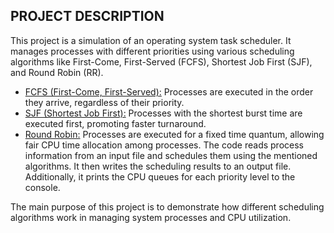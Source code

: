 ## PROJECT DESCRIPTION

This project is a simulation of an operating system task scheduler. It manages processes with different priorities using various scheduling algorithms like First-Come, First-Served (FCFS), Shortest Job First (SJF), and Round Robin (RR).

- [FCFS (First-Come, First-Served):](https://www.geeksforgeeks.org/first-come-first-serve-cpu-scheduling-non-preemptive/)  Processes are executed in the order they arrive, regardless of their priority.
- [SJF (Shortest Job First):](https://www.geeksforgeeks.org/program-for-shortest-job-first-or-sjf-cpu-scheduling-set-1-non-preemptive/)  Processes with the shortest burst time are executed first, promoting faster turnaround.
- [Round Robin:](https://www.geeksforgeeks.org/program-for-round-robin-scheduling-for-the-same-arrival-time/) Processes are executed for a fixed time quantum, allowing fair CPU time allocation among processes.
The code reads process information from an input file and schedules them using the mentioned algorithms. It then writes the scheduling results to an output file. Additionally, it prints the CPU queues for each priority level to the console.

The main purpose of this project is to demonstrate how different scheduling algorithms work in managing system processes and CPU utilization.
